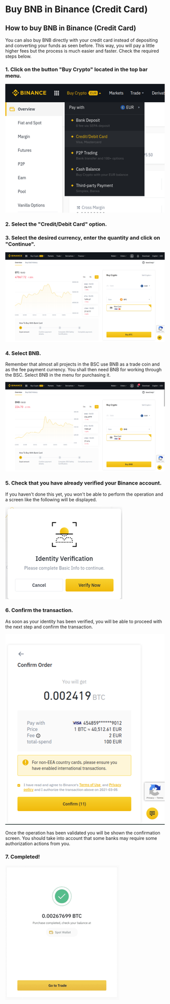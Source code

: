 # Buy BNB in Binance \(Credit Card\)

## How to buy BNB in Binance \(Credit Card\)



You can also buy BNB directly with your credit card instead of depositing and converting your funds as seen before. This way, you will pay a little higher fees but the process is much easier and faster. Check the required steps below.



### 1. Click on the button "Buy Crypto" located in the top bar menu.



![](../../../../.gitbook/assets/buybnb0%20%281%29.png)

### 

### 2. Select the "Credit/Debit Card" option.



### 3. Select the desired currency, enter the quantity and click on "Continue".



![](../../../../.gitbook/assets/buybnb1.png)

### 

### 4. Select BNB.

Remember that almost all projects in the BSC use BNB as a trade coin and as the fee payment currency. You shall then need BNB for working through the BSC. Select BNB in the menu for purchasing it.



![](../../../../.gitbook/assets/buybnb2.png)



### 5. Check that you have already verified your Binance account.

If you haven't done this yet, you won't be able to perform the operation and a screen like the following will be displayed.



![](../../../../.gitbook/assets/buybnb3.png)



### 6. Confirm the transaction.

As soon as your identity has been verified, you will be able to proceed with the next step and confirm the transaction.



![](../../../../.gitbook/assets/buybnb4.png)



Once the operation has been validated you will be shown the confirmation screen. You should take into account that some banks may require some authorization actions from you.



### 7. Completed!



![](../../../../.gitbook/assets/binance_credit_5.png)








